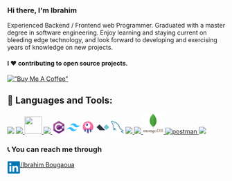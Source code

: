 ### Hi there, I'm Ibrahim  

Experienced Backend / Frontend web Programmer. Graduated with a master degree in software engineering. Enjoy learning and staying current on bleeding edge technology, and look forward to developing and exercising years of knowledge on new projects.

#### I ❤️ contributing to open source projects.

[!["Buy Me A Coffee"](https://www.buymeacoffee.com/assets/img/custom_images/orange_img.png)](https://buymeacoffee.com/ibrahimbougaoua)

## 🚀 Languages and Tools:

<p align="left">
    <a href="https://www.php.net/" target="_blank"> <img src="https://img.icons8.com/fluency/50/000000/php.png"/></a>
    <a href="https://laravel.com/" target="_blank"> <img src="https://img.icons8.com/fluency/50/000000/laravel.png"/> </a>
    <a href="https://vuejs.org/" target="_blank"> <img src="https://v2.vuejs.org/images/logo.svg" width="40" height="40"/> </a>
    <a href="https://developer.mozilla.org/en-US/docs/Web/JavaScript" target="_blank"> <img src="https://img.icons8.com/color/48/000000/javascript.png"/> </a>  
    <img width="30" src="https://raw.githubusercontent.com/devicons/devicon/master/icons/csharp/csharp-original.svg">
    <img width="30" src="https://raw.githubusercontent.com/devicons/devicon/master/icons/tailwindcss/tailwindcss-original.svg">
    <img width="30" src="https://raw.githubusercontent.com/devicons/devicon/master/icons/livewire/livewire-original.svg">
    <img width="30" src="https://raw.githubusercontent.com/devicons/devicon/master/icons/alpinejs/alpinejs-original.svg">
    <img width="30" src="https://raw.githubusercontent.com/devicons/devicon/master/icons/mysql/mysql-original.svg">
    <a href="https://www.w3.org/html/" target="_blank"> <img src="https://img.icons8.com/color/48/000000/html-5.png"/> </a>
    <a href="https://www.w3schools.com/css/" target="_blank"> <img src="https://img.icons8.com/color/48/000000/css3.png"/> </a> 
    <a href="https://www.mongodb.com/" target="_blank"> <img src="https://raw.githubusercontent.com/devicons/devicon/master/icons/mongodb/mongodb-original-wordmark.svg" alt="mongodb" width="48" height="48"/> </a> 
    <a href="https://postman.com" target="_blank"> <img src="https://www.vectorlogo.zone/logos/getpostman/getpostman-icon.svg" alt="postman" width="45" height="45"/> </a>   
    <a href="https://git-scm.com/" target="_blank"> <img src="https://img.icons8.com/color/48/000000/git.png"/> </a> 
</p>

### 📞 You can reach me through

[<img width="30" align="left" src="https://raw.githubusercontent.com/devicons/devicon/master/icons/linkedin/linkedin-original.svg"> /Ibrahim Bougaoua](https://www.linkedin.com/in/ibrahim-bougaoua)  <br><br>
